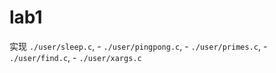 # lab1 

实现 `./user/sleep.c`, - `./user/pingpong.c`, - `./user/primes.c`, - `./user/find.c`, - `./user/xargs.c`

